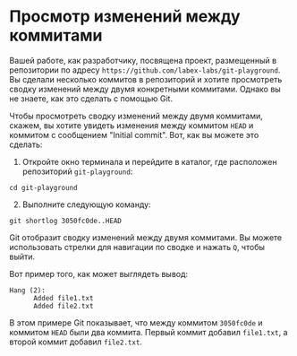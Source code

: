 # Просмотр изменений между коммитами

Вашей работе, как разработчику, посвящена проект, размещенный в репозитории по адресу `https://github.com/labex-labs/git-playground`. Вы сделали несколько коммитов в репозиторий и хотите просмотреть сводку изменений между двумя конкретными коммитами. Однако вы не знаете, как это сделать с помощью Git.

Чтобы просмотреть сводку изменений между двумя коммитами, скажем, вы хотите увидеть изменения между коммитом `HEAD` и коммитом с сообщением "Initial commit". Вот, как вы можете это сделать:

1. Откройте окно терминала и перейдите в каталог, где расположен репозиторий `git-playground`:

```
cd git-playground
```

2. Выполните следующую команду:

```
git shortlog 3050fc0de..HEAD
```

Git отобразит сводку изменений между двумя коммитами. Вы можете использовать стрелки для навигации по сводке и нажать `Q`, чтобы выйти.

Вот пример того, как может выглядеть вывод:

```shell
Hang (2):
      Added file1.txt
      Added file2.txt
```

В этом примере Git показывает, что между коммитом `3050fc0de` и коммитом `HEAD` были два коммита. Первый коммит добавил `file1.txt`, а второй коммит добавил `file2.txt`.

